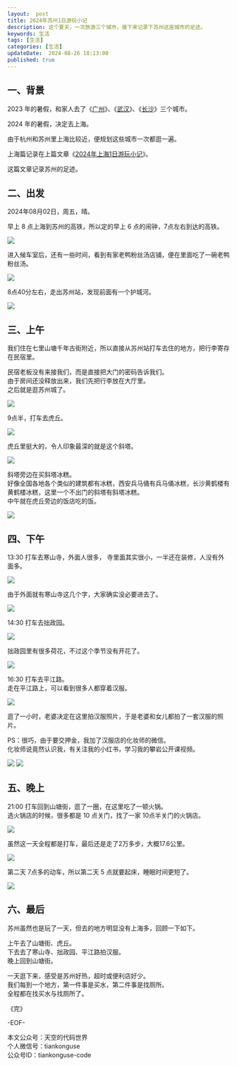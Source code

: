 ```yaml
---   
layout:  post  
title: 2024年苏州1日游玩小记  
description: 这个夏天，一次旅游三个城市，接下来记录下苏州这座城市的足迹。          
keywords: 生活  
tags: [生活]    
categories: [生活]  
updateDate:  2024-08-26 18:13:00  
published: true  
---  
```



## 一、背景  


2023 年的暑假，和家人去了《[广州](https://mp.weixin.qq.com/s/cZ1zumtevWGpoG_DzVWfQg)》、《[武汉](https://mp.weixin.qq.com/s/U_yiI164HiwU_Dg_CieB3g)》、《[长沙](https://mp.weixin.qq.com/s/uW_EPpWTzKrfKbAAp7RE0Q)》三个城市。  


2024 年的暑假，决定去上海。  


由于杭州和苏州里上海比较近，便规划这些城市一次都逛一遍。  


上海篇记录在上篇文章《[2024年上海1日游玩小记](https://mp.weixin.qq.com/s/PbzgphrYedWOjLdpwJgpDg)》。  


这篇文章记录苏州的足迹。 



## 二、出发  


2024年08月02日，周五，晴。  


早上 8 点上海到苏州的高铁，所以定的早上 6 点的闹钟，7点左右到达的高铁。  


![](https://res2024.tiankonguse.com/images/2024/08/26/001.png)


进入候车室后，还有一些时间，看到有家老鸭粉丝汤店铺，便在里面吃了一碗老鸭粉丝汤。  


![](https://res2024.tiankonguse.com/images/2024/08/26/002.png)


8点40分左右，走出苏州站，发现前面有一个护城河。  


![](https://res2024.tiankonguse.com/images/2024/08/26/003.png)


## 三、上午 


我们住在七里山塘千年古街附近，所以直接从苏州站打车去住的地方，把行李寄存在民宿里。  


民宿老板没有来接我们，而是直接把大门的密码告诉我们。  
由于房间还没释放出来，我们先把行李放在大厅里。  
之后就是逛苏州城了。  


![](https://res2024.tiankonguse.com/images/2024/08/26/004.png)



9点半，打车去虎丘。  


![](https://res2024.tiankonguse.com/images/2024/08/26/005.png)



虎丘里挺大的，令人印象最深的就是这个斜塔。  


![](https://res2024.tiankonguse.com/images/2024/08/26/006.png)



斜塔旁边在买斜塔冰糕。  
好像全国各地各个类似的建筑都有冰糕，西安兵马俑有兵马俑冰糕，长沙黄鹤楼有黄鹤楼冰糕，这里一个不出门的斜塔有斜塔冰糕。  
中午就在虎丘旁边的饭店吃的饭。  


![](https://res2024.tiankonguse.com/images/2024/08/26/007.png)


  


## 四、下午  


13:30 打车去寒山寺，外面人很多， 寺里面其实很小，一半还在装修，人没有外面多。  


![](https://res2024.tiankonguse.com/images/2024/08/26/008.png)


由于外面就有寒山寺这几个字，大家确实没必要进去了。  


![](https://res2024.tiankonguse.com/images/2024/08/26/009.png)


14:30 打车去拙政园。  


![](https://res2024.tiankonguse.com/images/2024/08/26/010.png)


拙政园里有很多荷花，不过这个季节没有开花了。  


![](https://res2024.tiankonguse.com/images/2024/08/26/011.png)


16:30 打车去平江路。  
走在平江路上，可以看到很多人都穿着汉服。  


![](https://res2024.tiankonguse.com/images/2024/08/26/012.png)



逛了一小时，老婆决定在这里拍汉服照片，于是老婆和女儿都拍了一套汉服的照片。  


PS：很巧，由于要交押金，我加了汉服店的化妆师的微信。  
化妆师说竟然认识我，有关注我的小红书，学习我的攀岩公开课视频。  


![](https://res2024.tiankonguse.com/images/2024/08/26/013.png)
![](https://res2024.tiankonguse.com/images/2024/08/26/014.png)


## 五、晚上


21:00 打车回到山塘街，逛了一圈，在这里吃了一顿火锅。  
选火锅店的时候，很多都是 10 点关门，找了一家 10点半关门的火锅店。  


![](https://res2024.tiankonguse.com/images/2024/08/26/015.png)


虽然这一天全程都是打车，最后还是走了2万多步，大概17.6公里。  


![](https://res2024.tiankonguse.com/images/2024/08/26/017.png)



第二天 7点多的动车，所以第二天 5 点就要起床，睡眠时间更短了。  


![](https://res2024.tiankonguse.com/images/2024/08/26/016.png)



## 六、最后  


苏州虽然也是玩了一天，但去的地方明显没有上海多，回顾一下如下。    


上午去了山塘街、虎丘。  
下去去了寒山寺、拙政园、平江路拍汉服。  
晚上回到山塘街。  


一天逛下来，感受是苏州好热，超时或便利店好少。  
我们每到一个地方，第一件事是买水，第二件事是找厕所。  
全程都在找买水与找厕所了。  


《完》  


-EOF-  



本文公众号：天空的代码世界  
个人微信号：tiankonguse  
公众号ID：tiankonguse-code  
  

